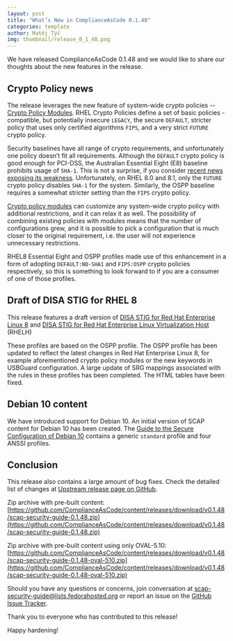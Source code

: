 ```yaml
---
layout: post
title: "What’s New in ComplianceAsCode 0.1.48"
categories: template
author: Matěj Týč
img: thumbnail/release_0_1_48.png
---
```


We have released ComplianceAsCode 0.1.48 and we would like to share our thoughts about the new features in the release.

## Crypto Policy news

The release leverages the new feature of system-wide crypto policies -- [Crypto Policy Modules](https://access.redhat.com/documentation/en-us/red_hat_enterprise_linux/8/html/security_hardening/using-the-system-wide-cryptographic-policies_security-hardening). RHEL Crypto Policies define a set of basic policies - compatible, but potentially insecure `LEGACY`, the secure `DEFAULT`, stricter policy that uses only certified algorithms `FIPS`, and a very strict `FUTURE` crypto policy.

Security baselines have all range of crypto requirements, and unfortunately one policy doesn’t fit all requirements. Although the `DEFAULT` crypto policy is good enough for PCI-DSS, the Australian Essential Eight (E8) baseline prohibits usage of `SHA-1`. This is not a surprise, if you consider [recent news exposing its weakness](https://sha-mbles.github.io/). Unfortunately, on RHEL 8.0 and 8.1, only the `FUTURE` crypto policy disables `SHA-1` for the system. Similarly, the OSPP baseline requires a somewhat stricter setting than the `FIPS` crypto policy.

[Crypto policy modules](https://access.redhat.com/documentation/en-us/red_hat_enterprise_linux/8-beta/html/8.2_release_notes/new-features#enhancement_security) can customize any system-wide crypto policy with additional restrictions, and it can relax it as well. The possibility of combining existing policies with modules means that the number of configurations grew, and it is possible to pick a configuration that is much closer to the original requirement, i.e. the user will not experience unnecessary restrictions.

RHEL8 Essential Eight and OSPP profiles made use of this enhancement in a form of adopting `DEFAULT:NO-SHA1` and `FIPS:OSPP` crypto policies respectively, so this is something to look forward to if you are a consumer of one of those profiles.

## Draft of DISA STIG for RHEL 8

This release features a draft version of [DISA STIG for Red Hat Enterprise Linux 8](http://static.open-scap.org/ssg-guides/ssg-rhel8-guide-stig.html) and [DISA STIG for Red Hat Enterprise Linux Virtualization Host](http://static.open-scap.org/ssg-guides/ssg-rhel8-guide-rhelh-stig.html) (RHELH)

These profiles are based on the OSPP profile. The OSPP profile has been updated to reflect the latest changes in Red Hat Enterprise Linux 8, for example aforementioned crypto policy modules or the new keywords in USBGuard configuration. A large update of SRG mappings associated with the rules in these profiles has been completed. The HTML tables have been fixed.

## Debian 10 content

We have introduced support for Debian 10. An initial version of SCAP content for Debian 10 has been created. The [Guide to the Secure Configuration of Debian 10](http://static.open-scap.org/ssg-guides/ssg-debian10-guide-index.html) contains a generic `standard` profile and four ANSSI profiles.

## Conclusion

This release also contains a large amount of bug fixes.
Check the detailed list of changes at [Upstream release page on GitHub](https://github.com/ComplianceAsCode/content/releases/tag/v0.1.48).


Zip archive with pre-built content:
[https://github.com/ComplianceAsCode/content/releases/download/v0.1.48/scap-security-guide-0.1.48.zip](https://github.com/ComplianceAsCode/content/releases/download/v0.1.48/scap-security-guide-0.1.48.zip)

Zip archive with pre-built content using only OVAL-5.10:
[https://github.com/ComplianceAsCode/content/releases/download/v0.1.48/scap-security-guide-0.1.48-oval-510.zip](https://github.com/ComplianceAsCode/content/releases/download/v0.1.48/scap-security-guide-0.1.48-oval-510.zip)

Should you have any questions or concerns, join conversation at scap-security-guide@lists.fedorahosted.org or report an issue on the [GitHub Issue Tracker](https://github.com/ComplianceAsCode/content/issues).

Thank you to everyone who has contributed to this release!

Happy hardening!
